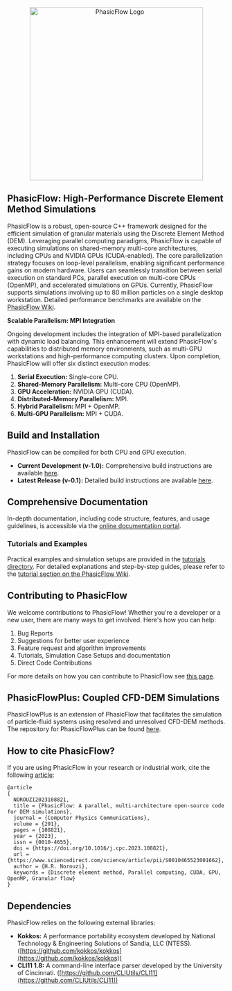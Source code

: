 <div align="center">
  <img src="doc/phasicFlow_logo_github.png" style="width: 400px;" alt="PhasicFlow Logo">
</div>

## **PhasicFlow: High-Performance Discrete Element Method Simulations**

PhasicFlow is a robust, open-source C++ framework designed for the efficient simulation of granular materials using the Discrete Element Method (DEM). Leveraging parallel computing paradigms, PhasicFlow is capable of executing simulations on shared-memory multi-core architectures, including CPUs and NVIDIA GPUs (CUDA-enabled). The core parallelization strategy focuses on loop-level parallelism, enabling significant performance gains on modern hardware. Users can seamlessly transition between serial execution on standard PCs, parallel execution on multi-core CPUs (OpenMP), and accelerated simulations on GPUs. Currently, PhasicFlow supports simulations involving up to 80 million particles on a single desktop workstation. Detailed performance benchmarks are available on the [PhasicFlow Wiki](https://github.com/PhasicFlow/phasicFlow/wiki/Performance-of-phasicFlow).

**Scalable Parallelism: MPI Integration**

Ongoing development includes the integration of MPI-based parallelization with dynamic load balancing. This enhancement will extend PhasicFlow's capabilities to distributed memory environments, such as multi-GPU workstations and high-performance computing clusters. Upon completion, PhasicFlow will offer six distinct execution modes:

1.  **Serial Execution:** Single-core CPU.
2.  **Shared-Memory Parallelism:** Multi-core CPU (OpenMP).
3.  **GPU Acceleration:** NVIDIA GPU (CUDA).
4.  **Distributed-Memory Parallelism:** MPI.
5.  **Hybrid Parallelism:** MPI + OpenMP.
6.  **Multi-GPU Parallelism:** MPI + CUDA.

## **Build and Installation**

PhasicFlow can be compiled for both CPU and GPU execution.

* **Current Development (v-1.0):** Comprehensive build instructions are available [here](https://github.com/PhasicFlow/phasicFlow/wiki/How-to-build-PhasicFlow%E2%80%90v%E2%80%901.0).
* **Latest Release (v-0.1):** Detailed build instructions are available [here](https://github.com/PhasicFlow/phasicFlow/wiki/How-to-Build-PhasicFlow).

## **Comprehensive Documentation**

In-depth documentation, including code structure, features, and usage guidelines, is accessible via the [online documentation portal](https://phasicflow.github.io/phasicFlow/).

### **Tutorials and Examples**

Practical examples and simulation setups are provided in the [tutorials directory](./tutorials). For detailed explanations and step-by-step guides, please refer to the [tutorial section on the PhasicFlow Wiki](https://github.com/PhasicFlow/phasicFlow/wiki/Tutorials).

## Contributing to PhasicFlow
We welcome contributions to PhasicFlow! Whether you're a developer or a new user, there are many ways to get involved. Here's how you can help:
1. Bug Reports
2. Suggestions for better user experience
3. Feature request and algorithm improvements
4. Tutorials, Simulation Case Setups and documentation
5. Direct Code Contributions

For more details on how you can contribute to PhasicFlow see [this page](https://github.com/PhasicFlow/phasicFlow/wiki/How-to-contribute-to-PhasicFlow). 

## **PhasicFlowPlus: Coupled CFD-DEM Simulations**

PhasicFlowPlus is an extension of PhasicFlow that facilitates the simulation of particle-fluid systems using resolved and unresolved CFD-DEM methods. The repository for PhasicFlowPlus can be found [here](https://github.com/PhasicFlow/PhasicFlowPlus).

## How to cite PhasicFlow?

If you are using PhasicFlow in your research or industrial work, cite the following [article](https://www.sciencedirect.com/science/article/pii/S0010465523001662):

```
@article
{
  NOROUZI2023108821,
  title = {PhasicFlow: A parallel, multi-architecture open-source code for DEM simulations},
  journal = {Computer Physics Communications},
  volume = {291},
  pages = {108821},
  year = {2023},
  issn = {0010-4655},
  doi = {https://doi.org/10.1016/j.cpc.2023.108821},
  url = {https://www.sciencedirect.com/science/article/pii/S0010465523001662},
  author = {H.R. Norouzi},
  keywords = {Discrete element method, Parallel computing, CUDA, GPU, OpenMP, Granular flow}
}
```


## **Dependencies**

PhasicFlow relies on the following external libraries:

* **Kokkos:** A performance portability ecosystem developed by National Technology & Engineering Solutions of Sandia, LLC (NTESS). ([https://github.com/kokkos/kokkos](https://github.com/kokkos/kokkos))
* **CLI11 1.8:** A command-line interface parser developed by the University of Cincinnati. ([https://github.com/CLIUtils/CLI11](https://github.com/CLIUtils/CLI11))
